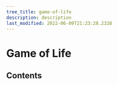```yaml
---
tree_title: game-of-life
description: description
last_modified: 2022-06-09T21:23:28.2328
---
```


# Game of Life

## Contents
